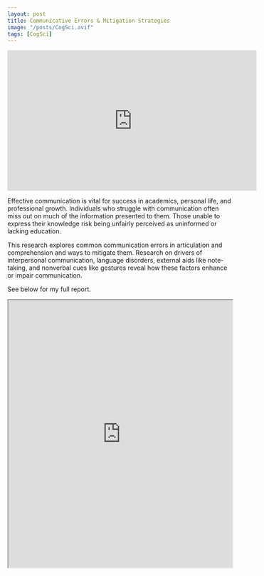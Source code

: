 ```yaml
---
layout: post
title: Communicative Errors & Mitigation Strategies
image: "/posts/CogSci.avif"
tags: [CogSci]
---
```


<iframe width="560" height="315" 
    src="https://www.youtube.com/embed/4pw-TeUXKuQ" 
    title="Communicative Errors & Mitigation Strategies"
    frameborder="0" 
    allow="accelerometer; autoplay; clipboard-write; encrypted-media; gyroscope; picture-in-picture; web-share" 
    allowfullscreen>
</iframe>

Effective communication is vital for success in academics, personal life, and professional growth. Individuals who struggle with communication often miss out on much of the information presented to them. Those unable to express their knowledge risk being unfairly perceived as uninformed or lacking education. 

This research explores common communication errors in articulation and comprehension and ways to mitigate them. Research on drivers of interpersonal communication, language disorders, external aids like note-taking, and nonverbal cues like gestures reveal how these factors enhance or impair communication.

See below for my full report.

<iframe src="https://chris-delgado.github.io/docs/CS6795_Fall2024_Final_Report.pdf" width="100%" height="600px">
    This browser does not support PDFs. Please download the PDF to view it: 
    <a href="https://chris-delgado.github.io/docs/CS6795_Fall2024_Final_Report.pdf">Download PDF</a>.
</iframe>

